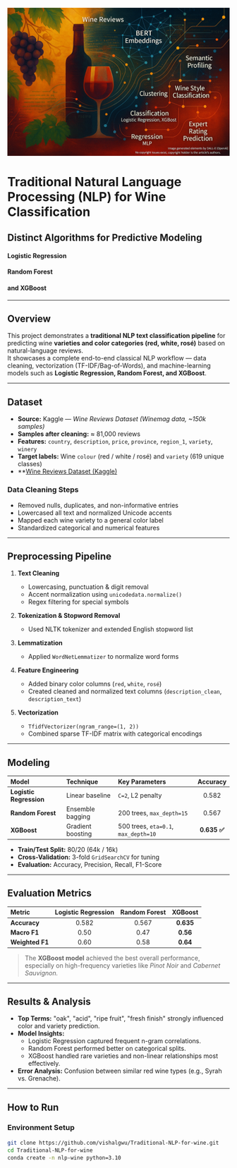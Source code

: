 
![Wine Classification Visualization](https://github.com/vishalgwu/Traditional-NLP-for-wine-/blob/main/beverages-11-00080-ag.png?raw=true)

#  Traditional Natural Language Processing (NLP) for Wine Classification  
## Distinct Algorithms for Predictive Modeling  
#### Logistic Regression  
#### Random Forest  
#### and XGBoost  

---

##  Overview
This project demonstrates a **traditional NLP text classification pipeline** for predicting wine **varieties and color categories (red, white, rosé)** based on natural-language reviews.  
It showcases a complete end-to-end classical NLP workflow — data cleaning, vectorization (TF-IDF/Bag-of-Words), and machine-learning models such as **Logistic Regression, Random Forest, and XGBoost**.

---

##  Dataset
- **Source:** Kaggle — *Wine Reviews Dataset (Winemag data, ~150k samples)*  
- **Samples after cleaning:** ≈ 81,000 reviews  
- **Features:** `country`, `description`, `price`, `province`, `region_1`, `variety`, `winery`  
- **Target labels:** Wine `colour` (red / white / rosé) and `variety` (619 unique classes)  
- **[Wine Reviews Dataset (Kaggle)](https://www.kaggle.com/datasets/zynicide/wine-reviews)

### Data Cleaning Steps
- Removed nulls, duplicates, and non-informative entries  
- Lowercased all text and normalized Unicode accents  
- Mapped each wine variety to a general color label  
- Standardized categorical and numerical features  

---

## Preprocessing Pipeline
1. **Text Cleaning**
   - Lowercasing, punctuation & digit removal  
   - Accent normalization using `unicodedata.normalize()`  
   - Regex filtering for special symbols  

2. **Tokenization & Stopword Removal**
   - Used NLTK tokenizer and extended English stopword list  

3. **Lemmatization**
   - Applied `WordNetLemmatizer` to normalize word forms  

4. **Feature Engineering**
   - Added binary color columns (`red`, `white`, `rosé`)  
   - Created cleaned and normalized text columns (`description_clean`, `description_text`)  

5. **Vectorization**
   - `TfidfVectorizer(ngram_range=(1, 2))`  
   - Combined sparse TF-IDF matrix with categorical encodings  

---

##  Modeling
| Model | Technique | Key Parameters | Accuracy |
|:------|:-----------|:---------------|:---------:|
| **Logistic Regression** | Linear baseline | `C=2`, L2 penalty | 0.582 |
| **Random Forest** | Ensemble bagging | 200 trees, `max_depth=15` | 0.567 |
| **XGBoost** | Gradient boosting | 500 trees, `eta=0.1`, `max_depth=10` | **0.635 ✅** |

- **Train/Test Split:** 80/20 (64k / 16k)  
- **Cross-Validation:** 3-fold `GridSearchCV` for tuning  
- **Evaluation:** Accuracy, Precision, Recall, F1-Score  

---

##  Evaluation Metrics
| Metric | Logistic Regression | Random Forest | XGBoost |
|:--------|:------------------:|:-------------:|:-------:|
| **Accuracy** | 0.582 | 0.567 | **0.635** |
| **Macro F1** | 0.50 | 0.47 | **0.56** |
| **Weighted F1** | 0.60 | 0.58 | **0.64** |

> The **XGBoost model** achieved the best overall performance, especially on high-frequency varieties like *Pinot Noir* and *Cabernet Sauvignon.*

---

##  Results & Analysis
- **Top Terms:** "oak", "acid", "ripe fruit", "fresh finish" strongly influenced color and variety prediction.  
- **Model Insights:**  
  - Logistic Regression captured frequent n-gram correlations.  
  - Random Forest performed better on categorical splits.  
  - XGBoost handled rare varieties and non-linear relationships most effectively.  
- **Error Analysis:** Confusion between similar red wine types (e.g., Syrah vs. Grenache).

---

##  How to Run

###  Environment Setup
```bash
git clone https://github.com/vishalgwu/Traditional-NLP-for-wine.git
cd Traditional-NLP-for-wine
conda create -n nlp-wine python=3.10


